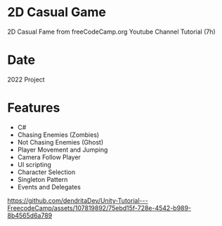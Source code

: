 # 2D Casual Game
2D Casual Fame from freeCodeCamp.org Youtube Channel Tutorial (7h)

# Date
2022 Project

# Features
 - C# <br>
 - Chasing Enemies (Zombies) <br>
 - Not Chasing Enemies (Ghost) <br>
 - Player Movement and Jumping <br>
 - Camera Follow Player <br>
 - UI scripting <br>
 - Character Selection <br>
 - Singleton Pattern <br>
 - Events and Delegates <br>


 

https://github.com/dendritaDev/Unity-Tutorial---FreecodeCamp/assets/107819892/75ebd15f-728e-4542-b989-8b4565d6a789

